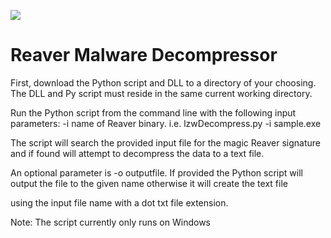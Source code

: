 ![](https://s3.amazonaws.com/u42/unit42.png)

# Reaver Malware Decompressor

First, download the Python script and DLL to a directory of your choosing.  The DLL and Py script must reside in the same current working directory.

Run the Python script from the command line with the following input parameters:  -i name of Reaver binary.  i.e. lzwDecompress.py -i sample.exe

The script will search the provided input file for the magic Reaver signature and if found will attempt to decompress the data to a text file.

An optional parameter is -o outputfile.  If provided the Python script will output the file to the given name otherwise it will create the text file

using the input file name with a dot txt file extension.

Note:  The script currently only runs on Windows  